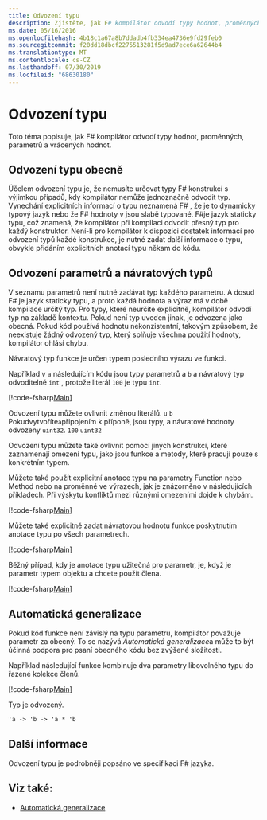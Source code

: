 ```yaml
---
title: Odvození typu
description: Zjistěte, jak F# kompilátor odvodí typy hodnot, proměnných, parametrů a vrácených hodnot.
ms.date: 05/16/2016
ms.openlocfilehash: 4b18c1a67a8b7ddadb4fb334ea4736e9fd29feb0
ms.sourcegitcommit: f20dd18dbcf2275513281f5d9ad7ece6a62644b4
ms.translationtype: MT
ms.contentlocale: cs-CZ
ms.lasthandoff: 07/30/2019
ms.locfileid: "68630180"
---
```

# <a name="type-inference"></a>Odvození typu

Toto téma popisuje, jak F# kompilátor odvodí typy hodnot, proměnných, parametrů a vrácených hodnot.

## <a name="type-inference-in-general"></a>Odvození typu obecně

Účelem odvození typu je, že nemusíte určovat typy F# konstrukcí s výjimkou případů, kdy kompilátor nemůže jednoznačně odvodit typ. Vynechání explicitních informací o typu neznamená F# , že je to dynamicky typový jazyk nebo že F# hodnoty v jsou slabě typované. F#je jazyk staticky typu, což znamená, že kompilátor při kompilaci odvodit přesný typ pro každý konstruktor. Není-li pro kompilátor k dispozici dostatek informací pro odvození typů každé konstrukce, je nutné zadat další informace o typu, obvykle přidáním explicitních anotací typu někam do kódu.

## <a name="inference-of-parameter-and-return-types"></a>Odvození parametrů a návratových typů

V seznamu parametrů není nutné zadávat typ každého parametru. A dosud F# je jazyk staticky typu, a proto každá hodnota a výraz má v době kompilace určitý typ. Pro typy, které neurčíte explicitně, kompilátor odvodí typ na základě kontextu. Pokud není typ uveden jinak, je odvozena jako obecná. Pokud kód používá hodnotu nekonzistentní, takovým způsobem, že neexistuje žádný odvozený typ, který splňuje všechna použití hodnoty, kompilátor ohlásí chybu.

Návratový typ funkce je určen typem posledního výrazu ve funkci.

Například v `a` následujícím kódu jsou typy parametrů a `b` a návratový typ odvoditelné `int` , protože literál `100` je typu `int`.

[!code-fsharp[Main](~/samples/snippets/fsharp/lang-ref-3/snippet301.fs)]

Odvození typu můžete ovlivnit změnou literálů. `u` `b` Pokudvytvoříte`a`připojením k příponě, jsou typy, a návratové hodnoty odvozeny `uint32`. `100` `uint32`

Odvození typu můžete také ovlivnit pomocí jiných konstrukcí, které zaznamenají omezení typu, jako jsou funkce a metody, které pracují pouze s konkrétním typem.

Můžete také použít explicitní anotace typu na parametry Function nebo Method nebo na proměnné ve výrazech, jak je znázorněno v následujících příkladech. Při výskytu konfliktů mezi různými omezeními dojde k chybám.

[!code-fsharp[Main](~/samples/snippets/fsharp/lang-ref-3/snippet302.fs)]

Můžete také explicitně zadat návratovou hodnotu funkce poskytnutím anotace typu po všech parametrech.

[!code-fsharp[Main](~/samples/snippets/fsharp/lang-ref-3/snippet303.fs)]

Běžný případ, kdy je anotace typu užitečná pro parametr, je, když je parametr typem objektu a chcete použít člena.

[!code-fsharp[Main](~/samples/snippets/fsharp/lang-ref-3/snippet304.fs)]

## <a name="automatic-generalization"></a>Automatická generalizace

Pokud kód funkce není závislý na typu parametru, kompilátor považuje parametr za obecný. To se nazývá *Automatická generalizace*a může to být účinná podpora pro psaní obecného kódu bez zvýšené složitosti.

Například následující funkce kombinuje dva parametry libovolného typu do řazené kolekce členů.

[!code-fsharp[Main](~/samples/snippets/fsharp/lang-ref-3/snippet305.fs)]

Typ je odvozený.

```fsharp
'a -> 'b -> 'a * 'b
```

## <a name="additional-information"></a>Další informace

Odvození typu je podrobněji popsáno ve specifikaci F# jazyka.

## <a name="see-also"></a>Viz také:

- [Automatická generalizace](./generics/automatic-generalization.md)
